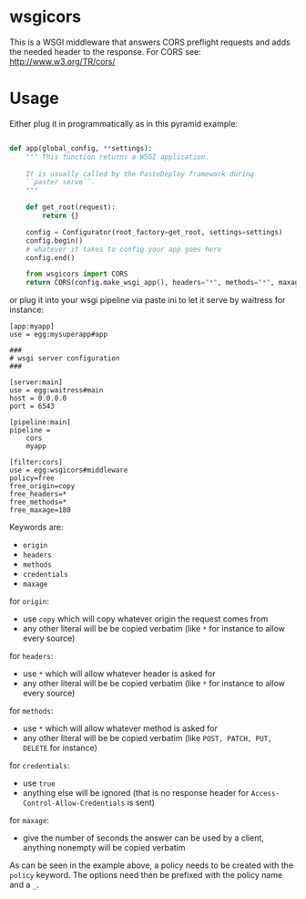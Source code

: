 wsgicors
=========
This is a WSGI middleware that answers CORS preflight requests and adds the needed header
to the response.
For CORS see: http://www.w3.org/TR/cors/

Usage
======

Either plug it in programmatically as in this pyramid example:

```python

def app(global_config, **settings):
    """ This function returns a WSGI application.
    
    It is usually called by the PasteDeploy framework during 
    ``paster serve``.
    """

    def get_root(request):
        return {}

    config = Configurator(root_factory=get_root, settings=settings)
    config.begin()
    # whatever it takes to config your app goes here
    config.end()

    from wsgicors import CORS
    return CORS(config.make_wsgi_app(), headers="*", methods="*", maxage="180", origin="*")
```

or plug it into your wsgi pipeline via paste ini to let it serve by waitress for instance:

```
[app:myapp]
use = egg:mysuperapp#app

###
# wsgi server configuration
###

[server:main]
use = egg:waitress#main
host = 0.0.0.0
port = 6543

[pipeline:main]
pipeline =
    cors
    myapp

[filter:cors]
use = egg:wsgicors#middleware
policy=free
free_origin=copy
free_headers=*
free_methods=*
free_maxage=180
```

Keywords are:

* `origin`
* `headers`
* `methods`
* `credentials`
* `maxage`

for `origin`:

* use `copy` which will copy whatever origin the request comes from
* any other literal will be be copied verbatim (like `*` for instance to allow every source)

for `headers`: 

* use `*` which will allow whatever header is asked for
* any other literal will be be copied verbatim (like `*` for instance to allow every source)

for `methods`: 

* use `*` which will allow whatever method is asked for
* any other literal will be be copied verbatim (like `POST, PATCH, PUT, DELETE` for instance)

for `credentials`:

* use `true` 
* anything else will be ignored (that is no response header for `Access-Control-Allow-Credentials` is sent)

for `maxage`:

* give the number of seconds the answer can be used by a client, anything nonempty will be copied verbatim


As can be seen in the example above, a policy needs to be created with the `policy` keyword.
The options need then be prefixed with the policy name and a `_`.

